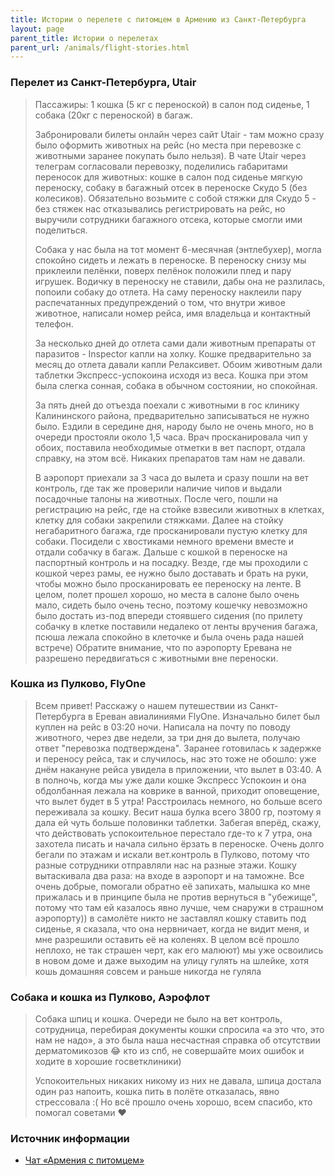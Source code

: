 ```yaml
---
title: Истории о перелете с питомцем в Армению из Санкт-Петербурга
layout: page
parent_title: Истории о перелетах
parent_url: /animals/flight-stories.html
---
```


### Перелет из Санкт-Петербурга, Utair

> Пассажиры: 1 кошка (5 кг с переноской) в салон под сиденье, 1 собака (20кг с переноской) в багаж.
>
> Забронировали билеты онлайн через сайт Utair - там можно сразу было оформить животных на рейс (но места при перевозке
> с животными заранее покупать было нельзя). В чате Utair через телеграм согласовали перевозку, поделились габаритами
> переносок для животных: кошке в салон под сиденье мягкую переноску, собаку в багажный отсек в переноске Скудо 5
> (без колесиков). Обязательно возьмите с собой стяжки для Скудо 5 - без стяжек нас отказывались регистрировать на
> рейс, но выручили сотрудники багажного отсека, которые смогли ими поделиться.
>
> Собака у нас была на тот момент 6-месячная (энтлебухер), могла спокойно сидеть и лежать в переноске. В переноску
> снизу мы приклеили пелёнки, поверх пелёнок положили плед и пару игрушек. Водичку в переноску не ставили, дабы она
> не разлилась, попоили собаку до отлета. На саму переноску наклеили пару распечатанных предупреждений о том, что
> внутри живое животное, написали номер рейса, имя владельца и контактный телефон.
>
> За несколько дней до отлета сами дали животным препараты от паразитов - Inspector капли на холку. Кошке предварительно
> за месяц до отлета давали капли Релаксивет. Обоим животным дали таблетки Экспресс-успокоина исходя из веса. Кошка
> при этом была слегка сонная, собака в обычном состоянии, но спокойная.
>
> За пять дней до отъезда поехали с животными в гос клинику Калининского района, предварительно записываться не нужно
> было. Ездили в середине дня, народу было не очень много, но в очереди простояли около 1,5 часа. Врач просканировала
> чип у обоих, поставила необходимые отметки в вет паспорт, отдала справку, на этом всё. Никаких препаратов там нам
> не давали.
>
> В аэропорт приехали за 3 часа до вылета и сразу пошли на вет контроль, где так же проверили наличие чипов и выдали
> посадочные талоны на животных. После чего, пошли на регистрацию на рейс, где на стойке взвесили животных в клетках,
> клетку для собаки закрепили стяжками. Далее на стойку негабаритного багажа, где просканировали пустую клетку для
> собаки. Посидели с хвостиками немного времени вместе и отдали собачку в багаж. Дальше с кошкой в переноске на
> паспортный контроль и на посадку. Везде, где мы проходили с кошкой через рамы, ее нужно было доставать и брать
> на руки, чтобы можно было просканировать ее переноску на ленте. В целом, полет прошел хорошо, но места в салоне
> было очень мало, сидеть было очень тесно, поэтому кошечку невозможно было достать из-под впереди стоявшего сидения
> (по прилету собачку в клетке поставили недалеко от ленты вручения багажа, псюша лежала спокойно в клеточке и
> была очень рада нашей встрече) Обратите внимание, что по аэропорту Еревана не разрешено передвигаться с животными
> вне переноски.

### Кошка из Пулково, FlyOne

> Всем привет! Расскажу о нашем путешествии из Санкт-Петербурга в Ереван авиалиниями FlyOne. Изначально билет был
> куплен на рейс в 03:20 ночи. Написала на почту по поводу животного, через две недели, за три дня до вылета, получаю
> ответ "перевозка подтверждена". Заранее готовилась к задержке и переносу рейса, так и случилось, нас это тоже не
> обошло: уже днём накануне рейса увидела в приложении, что вылет в 03:40. А в полночь, когда мы уже дали кошке
> Экспресс Успокоин и она обдолбанная лежала на коврике в ванной, приходит оповещение, что вылет будет в 5 утра!
> Расстроилась немного, но больше всего переживала за кошку. Весит наша булка всего 3800 гр, поэтому я дала ей чуть
> больше половинки таблетки. Забегая вперёд, скажу, что действовать успокоительное перестало где-то к 7 утра, она
> захотела писать и начала сильно ëрзать в переноске. Очень долго бегали по этажам и искали вет.контроль в Пулково,
> потому что разные сотрудники отправляли нас на разные этажи. Кошку вытаскивала два раза: на входе в аэропорт и на
> таможне. Все очень добрые, помогали обратно её запихать, малышка ко мне прижалась и в принципе была не против
> вернуться в "убежище", потому что там ей казалось явно лучше, чем снаружи в страшном аэропорту)) в самолёте никто
> не заставлял кошку ставить под сиденье, я сказала, что она нервничает, когда не видит меня, и мне разрешили оставить
> её на коленях. В целом всё прошло неплохо, не так страшен черт, как его малюют) мы уже освоились в новом доме и даже
> выходим на улицу гулять на шлейке, хотя кошь домашняя совсем и раньше никогда не гуляла

### Собака и кошка из Пулково, Аэрофлот

> Собака шпиц и кошка. Очереди не было на вет контроль, сотрудница, перебирая документы кошки спросила «а это что,
> это нам не надо», а это была наша несчастная справка об отсутствии дерматомикозов 😂 кто из спб, не совершайте моих
> ошибок и ходите в хорошие госветклиники)
>
> Успокоительных никаких никому из них не давала, шпица достала один раз напоить, кошка пить в полёте отказалась,
> явно стрессовала :( Но всё прошло очень хорошо, всем спасибо, кто помогал советами ❤️

### Источник информации

- [Чат «Армения с питомцем»](https://t.me/armenia_pets)
